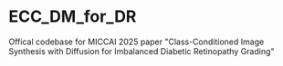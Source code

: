 # ECC_DM_for_DR
Offical codebase for MICCAI 2025 paper "Class-Conditioned Image Synthesis with Diffusion for Imbalanced Diabetic Retinopathy Grading"
